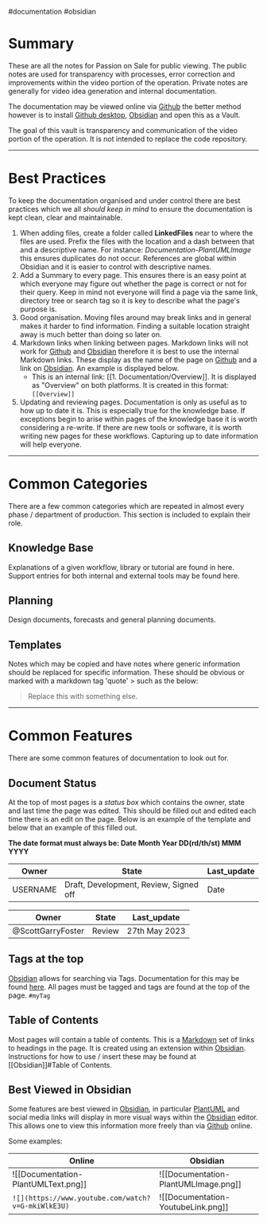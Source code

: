 #documentation #obsidian

# Summary
These are all the notes for Passion on Sale for public viewing. The public notes are used for transparency with processes, error correction and improvements within the video portion of the operation. Private notes are generally for video idea generation and internal documentation.

The documentation may be viewed online via [Github](https://github.com/ScottGarryFoster/NOTES-PassionOnSale/blob/main/PassionOnSale-Public/) the better method however is to install [Github desktop](https://desktop.github.com/), [Obsidian](https://obsidian.md/) and open this as a Vault.

The goal of this vault is transparency and communication of the video portion of the operation. It is not intended to replace the code repository.

---
# Best Practices
To keep the documentation organised and under control there are best practices which we all *should keep in mind* to ensure the documentation is kept clean, clear and maintainable.

1. When adding files, create a folder called **LinkedFiles** near to where the files are used. Prefix the files with the location and a dash between that and a descriptive name. For instance: *Documentation-PlantUMLImage* this ensures duplicates do not occur. References are global within Obsidian and it is easier to control with descriptive names.
2. Add a Summary to every page. This ensures there is an easy point at which everyone may figure out whether the page is correct or not for their query. Keep in mind not everyone will find a page via the same link, directory tree or search tag so it is key to describe what the page's purpose is.
3. Good organisation. Moving files around may break links and in general makes it harder to find information. Finding a suitable location straight away is much better than doing so later on.
4. Markdown links when linking between pages. Markdown links will not work for [Github](https://github.com/) and [Obsidian](https://obsidian.md/) therefore it is best to use the internal Markdown links. These display as the name of the page on [Github](https://github.com/) and a link on [Obsidian](https://obsidian.md/). An example is displayed below.
	* This is an internal link: [[1. Documentation/Overview]]. It is displayed as "Overview" on both platforms. It is created in this format:  `[[Overview]]`
5. Updating and reviewing pages. Documentation is only as useful as to how up to date it is. This is especially true for the knowledge base. If exceptions begin to arise within pages of the knowledge base it is worth considering a re-write. If there are new tools or software, it is worth writing new pages for these workflows. Capturing up to date information will help everyone.

---

# Common Categories
There are a few common categories which are repeated in almost every phase / department of production. This section is included to explain their role.

## Knowledge Base
Explanations of a given workflow, library or tutorial are found in here. Support entries for both internal and external tools may be found here.

## Planning
Design documents, forecasts and general planning documents.

## Templates
Notes which may be copied and have notes where generic information should be replaced for specific information. These should be obvious or marked with a markdown tag 'quote' > such as the below:
>Replace this with something else.

---

# Common Features
There are some common features of documentation to look out for.

## Document Status
At the top of most pages is a *status box* which contains the owner, state and last time the page was edited. This should be filled out and edited each time there is an edit on the page. Below is an example of the template and below that an example of this filled out.

**The date format must always be: Date Month Year DD(rd/th/st) MMM YYYY**

|Owner|State|Last_update|
|--|--|--|
|USERNAME|Draft, Development, Review, Signed off|Date|

|Owner|State|Last_update|
|--|--|--|
|@ScottGarryFoster|Review|27th May 2023|

## Tags at the top
[Obsidian](https://obsidian.md/) allows for searching via Tags. Documentation for this may be found [here](https://help.obsidian.md/Editing+and+formatting/Tags). All pages must be tagged and tags are found at the top of the page.
`#myTag`

## Table of Contents
Most pages will contain a table of contents. This is a [Markdown](https://www.markdownguide.org/cheat-sheet/) set of links to headings in the page. It is created using an extension within [Obsidian](https://obsidian.md/). Instructions for how to use / insert these may be found at [[Obsidian]]#Table of Contents. 

## Best Viewed in Obsidian
Some features are best viewed in [Obsidian](https://obsidian.md/), in particular [PlantUML](https://plantuml.com/) and social media links will display in more visual ways within the [Obsidian](https://obsidian.md/) editor. This allows one to view this information more freely than via [Github](https://github.com/) online.

Some examples:

|Online|Obsidian|
|---|---|
| ![[Documentation-PlantUMLText.png]] | ![[Documentation-PlantUMLImage.png]]|
|`![](https://www.youtube.com/watch?v=G-mkiWlkE3U)`| ![[Documentation-YoutubeLink.png]] |
